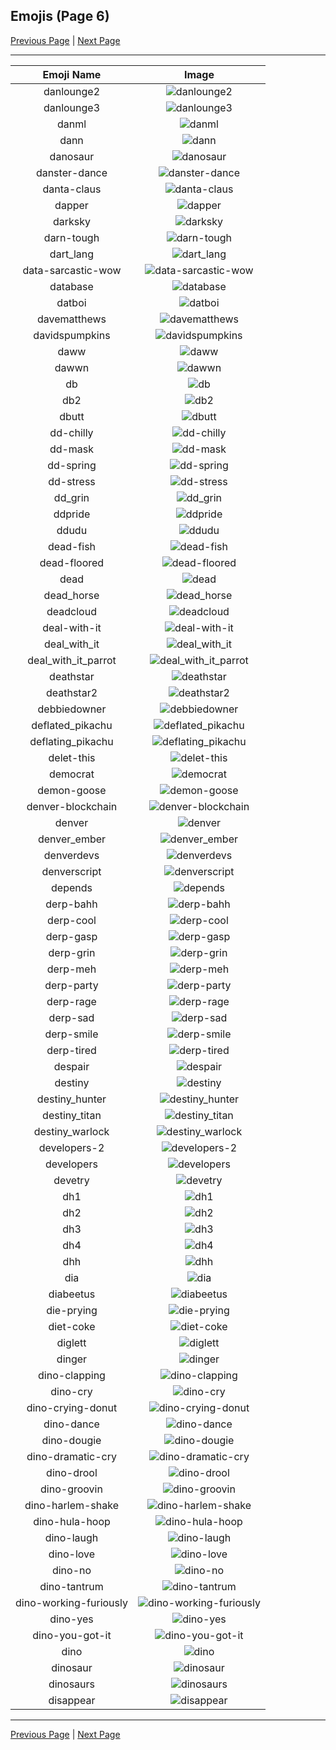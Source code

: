 
  ## Emojis (Page 6)

  [Previous Page](/docs/denverdevs/page-c-0005.md)
   | [Next Page](/docs/denverdevs/page-d-0007.md)

  <hr />

  |Emoji Name|Image|
  | :-: | :-: |
  |danlounge2| ![danlounge2](/emojis/denverdevs/danlounge2.jpg)|
  |danlounge3| ![danlounge3](/emojis/denverdevs/danlounge3.jpg)|
  |danml| ![danml](/emojis/denverdevs/danml.png)|
  |dann| ![dann](/emojis/denverdevs/dann.png)|
  |danosaur| ![danosaur](/emojis/denverdevs/danosaur.png)|
  |danster-dance| ![danster-dance](/emojis/denverdevs/danster-dance.png)|
  |danta-claus| ![danta-claus](/emojis/denverdevs/danta-claus.png)|
  |dapper| ![dapper](/emojis/denverdevs/dapper.jpg)|
  |darksky| ![darksky](/emojis/denverdevs/darksky.png)|
  |darn-tough| ![darn-tough](/emojis/denverdevs/darn-tough.png)|
  |dart_lang| ![dart_lang](/emojis/denverdevs/dart_lang.png)|
  |data-sarcastic-wow| ![data-sarcastic-wow](/emojis/denverdevs/data-sarcastic-wow.gif)|
  |database| ![database](/emojis/denverdevs/database.png)|
  |datboi| ![datboi](/emojis/denverdevs/datboi.gif)|
  |davematthews| ![davematthews](/emojis/denverdevs/davematthews.png)|
  |davidspumpkins| ![davidspumpkins](/emojis/denverdevs/davidspumpkins.png)|
  |daww| ![daww](/emojis/denverdevs/daww.png)|
  |dawwn| ![dawwn](/emojis/denverdevs/dawwn.png)|
  |db| ![db](/emojis/denverdevs/db.png)|
  |db2| ![db2](/emojis/denverdevs/db2.gif)|
  |dbutt| ![dbutt](/emojis/denverdevs/dbutt.png)|
  |dd-chilly| ![dd-chilly](/emojis/denverdevs/dd-chilly.jpg)|
  |dd-mask| ![dd-mask](/emojis/denverdevs/dd-mask.png)|
  |dd-spring| ![dd-spring](/emojis/denverdevs/dd-spring.png)|
  |dd-stress| ![dd-stress](/emojis/denverdevs/dd-stress.png)|
  |dd_grin| ![dd_grin](/emojis/denverdevs/dd_grin.png)|
  |ddpride| ![ddpride](/emojis/denverdevs/ddpride.png)|
  |ddudu| ![ddudu](/emojis/denverdevs/ddudu.jpg)|
  |dead-fish| ![dead-fish](/emojis/denverdevs/dead-fish.png)|
  |dead-floored| ![dead-floored](/emojis/denverdevs/dead-floored.png)|
  |dead| ![dead](/emojis/denverdevs/dead.png)|
  |dead_horse| ![dead_horse](/emojis/denverdevs/dead_horse.gif)|
  |deadcloud| ![deadcloud](/emojis/denverdevs/deadcloud.png)|
  |deal-with-it| ![deal-with-it](/emojis/denverdevs/deal-with-it.gif)|
  |deal_with_it| ![deal_with_it](/emojis/denverdevs/deal_with_it.png)|
  |deal_with_it_parrot| ![deal_with_it_parrot](/emojis/denverdevs/deal_with_it_parrot.gif)|
  |deathstar| ![deathstar](/emojis/denverdevs/deathstar.png)|
  |deathstar2| ![deathstar2](/emojis/denverdevs/deathstar2.png)|
  |debbiedowner| ![debbiedowner](/emojis/denverdevs/debbiedowner.png)|
  |deflated_pikachu| ![deflated_pikachu](/emojis/denverdevs/deflated_pikachu.png)|
  |deflating_pikachu| ![deflating_pikachu](/emojis/denverdevs/deflating_pikachu.gif)|
  |delet-this| ![delet-this](/emojis/denverdevs/delet-this.png)|
  |democrat| ![democrat](/emojis/denverdevs/democrat.png)|
  |demon-goose| ![demon-goose](/emojis/denverdevs/demon-goose.gif)|
  |denver-blockchain| ![denver-blockchain](/emojis/denverdevs/denver-blockchain.png)|
  |denver| ![denver](/emojis/denverdevs/denver.png)|
  |denver_ember| ![denver_ember](/emojis/denverdevs/denver_ember.png)|
  |denverdevs| ![denverdevs](/emojis/denverdevs/denverdevs.png)|
  |denverscript| ![denverscript](/emojis/denverdevs/denverscript.jpg)|
  |depends| ![depends](/emojis/denverdevs/depends.png)|
  |derp-bahh| ![derp-bahh](/emojis/denverdevs/derp-bahh.png)|
  |derp-cool| ![derp-cool](/emojis/denverdevs/derp-cool.png)|
  |derp-gasp| ![derp-gasp](/emojis/denverdevs/derp-gasp.png)|
  |derp-grin| ![derp-grin](/emojis/denverdevs/derp-grin.png)|
  |derp-meh| ![derp-meh](/emojis/denverdevs/derp-meh.png)|
  |derp-party| ![derp-party](/emojis/denverdevs/derp-party.png)|
  |derp-rage| ![derp-rage](/emojis/denverdevs/derp-rage.png)|
  |derp-sad| ![derp-sad](/emojis/denverdevs/derp-sad.png)|
  |derp-smile| ![derp-smile](/emojis/denverdevs/derp-smile.png)|
  |derp-tired| ![derp-tired](/emojis/denverdevs/derp-tired.png)|
  |despair| ![despair](/emojis/denverdevs/despair.gif)|
  |destiny| ![destiny](/emojis/denverdevs/destiny.jpg)|
  |destiny_hunter| ![destiny_hunter](/emojis/denverdevs/destiny_hunter.gif)|
  |destiny_titan| ![destiny_titan](/emojis/denverdevs/destiny_titan.gif)|
  |destiny_warlock| ![destiny_warlock](/emojis/denverdevs/destiny_warlock.gif)|
  |developers-2| ![developers-2](/emojis/denverdevs/developers-2.gif)|
  |developers| ![developers](/emojis/denverdevs/developers.gif)|
  |devetry| ![devetry](/emojis/denverdevs/devetry.png)|
  |dh1| ![dh1](/emojis/denverdevs/dh1.png)|
  |dh2| ![dh2](/emojis/denverdevs/dh2.png)|
  |dh3| ![dh3](/emojis/denverdevs/dh3.png)|
  |dh4| ![dh4](/emojis/denverdevs/dh4.png)|
  |dhh| ![dhh](/emojis/denverdevs/dhh.png)|
  |dia| ![dia](/emojis/denverdevs/dia.png)|
  |diabeetus| ![diabeetus](/emojis/denverdevs/diabeetus.png)|
  |die-prying| ![die-prying](/emojis/denverdevs/die-prying.png)|
  |diet-coke| ![diet-coke](/emojis/denverdevs/diet-coke.png)|
  |diglett| ![diglett](/emojis/denverdevs/diglett.gif)|
  |dinger| ![dinger](/emojis/denverdevs/dinger.png)|
  |dino-clapping| ![dino-clapping](/emojis/denverdevs/dino-clapping.gif)|
  |dino-cry| ![dino-cry](/emojis/denverdevs/dino-cry.gif)|
  |dino-crying-donut| ![dino-crying-donut](/emojis/denverdevs/dino-crying-donut.gif)|
  |dino-dance| ![dino-dance](/emojis/denverdevs/dino-dance.gif)|
  |dino-dougie| ![dino-dougie](/emojis/denverdevs/dino-dougie.gif)|
  |dino-dramatic-cry| ![dino-dramatic-cry](/emojis/denverdevs/dino-dramatic-cry.gif)|
  |dino-drool| ![dino-drool](/emojis/denverdevs/dino-drool.png)|
  |dino-groovin| ![dino-groovin](/emojis/denverdevs/dino-groovin.gif)|
  |dino-harlem-shake| ![dino-harlem-shake](/emojis/denverdevs/dino-harlem-shake.gif)|
  |dino-hula-hoop| ![dino-hula-hoop](/emojis/denverdevs/dino-hula-hoop.gif)|
  |dino-laugh| ![dino-laugh](/emojis/denverdevs/dino-laugh.gif)|
  |dino-love| ![dino-love](/emojis/denverdevs/dino-love.png)|
  |dino-no| ![dino-no](/emojis/denverdevs/dino-no.png)|
  |dino-tantrum| ![dino-tantrum](/emojis/denverdevs/dino-tantrum.gif)|
  |dino-working-furiously| ![dino-working-furiously](/emojis/denverdevs/dino-working-furiously.gif)|
  |dino-yes| ![dino-yes](/emojis/denverdevs/dino-yes.png)|
  |dino-you-got-it| ![dino-you-got-it](/emojis/denverdevs/dino-you-got-it.gif)|
  |dino| ![dino](/emojis/denverdevs/dino.gif)|
  |dinosaur| ![dinosaur](/emojis/denverdevs/dinosaur.png)|
  |dinosaurs| ![dinosaurs](/emojis/denverdevs/dinosaurs.gif)|
  |disappear| ![disappear](/emojis/denverdevs/disappear.gif)|

  <hr/>
  
  [Previous Page](/docs/denverdevs/page-c-0005.md)
   | [Next Page](/docs/denverdevs/page-d-0007.md)